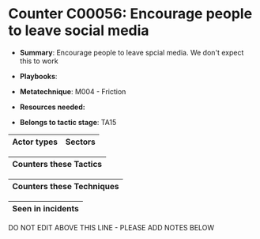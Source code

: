# Counter C00056: Encourage people to leave social media

* **Summary**: Encourage people to leave spcial media. We don't expect this to work

* **Playbooks**: 

* **Metatechnique**: M004 - Friction

* **Resources needed:** 

* **Belongs to tactic stage**: TA15


| Actor types | Sectors |
| ----------- | ------- |



| Counters these Tactics |
| ---------------------- |



| Counters these Techniques |
| ------------------------- |



| Seen in incidents |
| ----------------- |


DO NOT EDIT ABOVE THIS LINE - PLEASE ADD NOTES BELOW